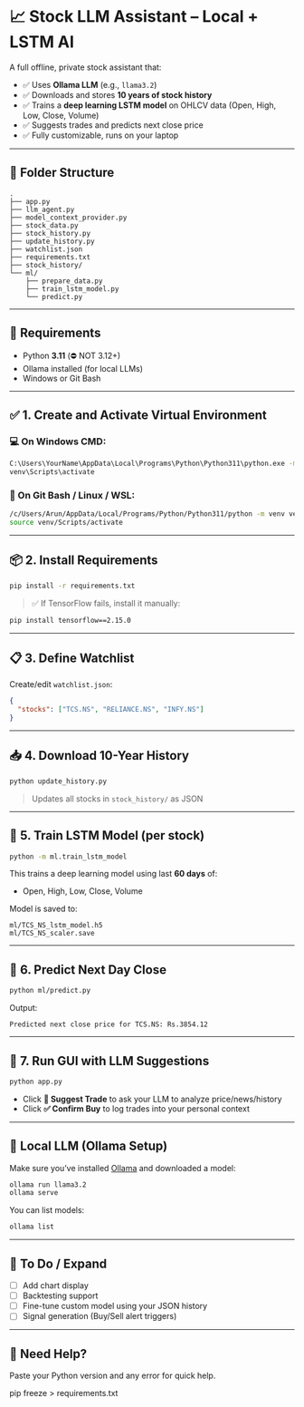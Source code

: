# 📈 Stock LLM Assistant – Local + LSTM AI

A full offline, private stock assistant that:
- ✅ Uses **Ollama LLM** (e.g., `llama3.2`)
- ✅ Downloads and stores **10 years of stock history**
- ✅ Trains a **deep learning LSTM model** on OHLCV data (Open, High, Low, Close, Volume)
- ✅ Suggests trades and predicts next close price
- ✅ Fully customizable, runs on your laptop

---

## 📂 Folder Structure

```
.
├── app.py
├── llm_agent.py
├── model_context_provider.py
├── stock_data.py
├── stock_history.py
├── update_history.py
├── watchlist.json
├── requirements.txt
├── stock_history/
└── ml/
    ├── prepare_data.py
    ├── train_lstm_model.py
    └── predict.py
```

---

## 🧪 Requirements

- Python **3.11** (⛔ NOT 3.12+)
- Ollama installed (for local LLMs)
- Windows or Git Bash

---

## ✅ 1. Create and Activate Virtual Environment

### 💻 On Windows CMD:

```cmd
C:\Users\YourName\AppData\Local\Programs\Python\Python311\python.exe -m venv venv
venv\Scripts\activate
```

### 🐧 On Git Bash / Linux / WSL:

```bash
/c/Users/Arun/AppData/Local/Programs/Python/Python311/python -m venv venv
source venv/Scripts/activate
```

---

## 📦 2. Install Requirements

```bash
pip install -r requirements.txt
```

> ✅ If TensorFlow fails, install it manually:
```bash
pip install tensorflow==2.15.0
```

---

## 📋 3. Define Watchlist

Create/edit `watchlist.json`:

```json
{
  "stocks": ["TCS.NS", "RELIANCE.NS", "INFY.NS"]
}
```

---

## 📥 4. Download 10-Year History

```bash
python update_history.py
```

> Updates all stocks in `stock_history/` as JSON

---

## 🧠 5. Train LSTM Model (per stock)

```bash
python -m ml.train_lstm_model

```

This trains a deep learning model using last **60 days** of:
- Open, High, Low, Close, Volume

Model is saved to:
```
ml/TCS_NS_lstm_model.h5
ml/TCS_NS_scaler.save
```

---

## 🔮 6. Predict Next Day Close

```bash
python ml/predict.py
```

Output:
```
Predicted next close price for TCS.NS: Rs.3854.12
```

---

## 🧠 7. Run GUI with LLM Suggestions

```bash
python app.py
```

- Click **🧠 Suggest Trade** to ask your LLM to analyze price/news/history
- Click **✅ Confirm Buy** to log trades into your personal context

---

## 🤖 Local LLM (Ollama Setup)

Make sure you’ve installed [Ollama](https://ollama.com) and downloaded a model:

```bash
ollama run llama3.2
ollama serve
```

You can list models:
```bash
ollama list
```

---

## 🔁 To Do / Expand

- [ ] Add chart display
- [ ] Backtesting support
- [ ] Fine-tune custom model using your JSON history
- [ ] Signal generation (Buy/Sell alert triggers)

---

## 💬 Need Help?

Paste your Python version and any error for quick help.

pip freeze > requirements.txt
